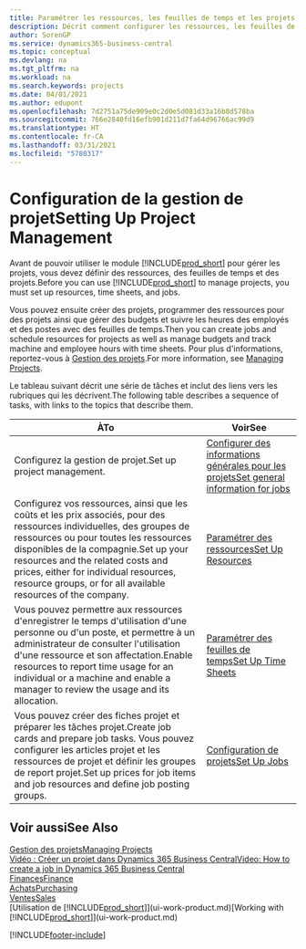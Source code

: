 ```yaml
---
title: Paramétrer les ressources, les feuilles de temps et les projets| Microsoft Docs
description: Décrit comment configurer les ressources, les feuilles de temps et les projets pour la gestion des projets.
author: SorenGP
ms.service: dynamics365-business-central
ms.topic: conceptual
ms.devlang: na
ms.tgt_pltfrm: na
ms.workload: na
ms.search.keywords: projects
ms.date: 04/01/2021
ms.author: edupont
ms.openlocfilehash: 7d2751a75de909e0c2d0e5d081d33a16b8d578ba
ms.sourcegitcommit: 766e2840fd16efb901d211d7fa64d96766ac99d9
ms.translationtype: HT
ms.contentlocale: fr-CA
ms.lasthandoff: 03/31/2021
ms.locfileid: "5780317"
---
```

# <a name="setting-up-project-management"></a><span data-ttu-id="72021-103">Configuration de la gestion de projet</span><span class="sxs-lookup"><span data-stu-id="72021-103">Setting Up Project Management</span></span>
<span data-ttu-id="72021-104">Avant de pouvoir utiliser le module [!INCLUDE[prod_short](includes/prod_short.md)] pour gérer les projets, vous devez définir des ressources, des feuilles de temps et des projets.</span><span class="sxs-lookup"><span data-stu-id="72021-104">Before you can use [!INCLUDE[prod_short](includes/prod_short.md)] to manage projects, you must set up resources, time sheets, and jobs.</span></span>

<span data-ttu-id="72021-105">Vous pouvez ensuite créer des projets, programmer des ressources pour des projets ainsi que gérer des budgets et suivre les heures des employés et des postes avec des feuilles de temps.</span><span class="sxs-lookup"><span data-stu-id="72021-105">Then you can create jobs and schedule resources for projects as well as manage budgets and track machine and employee hours with time sheets.</span></span> <span data-ttu-id="72021-106">Pour plus d'informations, reportez-vous à [Gestion des projets](projects-manage-projects.md).</span><span class="sxs-lookup"><span data-stu-id="72021-106">For more information, see [Managing Projects](projects-manage-projects.md).</span></span>  

<span data-ttu-id="72021-107">Le tableau suivant décrit une série de tâches et inclut des liens vers les rubriques qui les décrivent.</span><span class="sxs-lookup"><span data-stu-id="72021-107">The following table describes a sequence of tasks, with links to the topics that describe them.</span></span>

| <span data-ttu-id="72021-108">À</span><span class="sxs-lookup"><span data-stu-id="72021-108">To</span></span> | <span data-ttu-id="72021-109">Voir</span><span class="sxs-lookup"><span data-stu-id="72021-109">See</span></span> |
| --- | --- |
| <span data-ttu-id="72021-110">Configurez la gestion de projet.</span><span class="sxs-lookup"><span data-stu-id="72021-110">Set up project management.</span></span>|[<span data-ttu-id="72021-111">Configurer des informations générales pour les projets</span><span class="sxs-lookup"><span data-stu-id="72021-111">Set general information for jobs</span></span>](projects-how-setup-jobs.md#to-set-general-information-for-jobs)|
| <span data-ttu-id="72021-112">Configurez vos ressources, ainsi que les coûts et les prix associés, pour des ressources individuelles, des groupes de ressources ou pour toutes les ressources disponibles de la compagnie.</span><span class="sxs-lookup"><span data-stu-id="72021-112">Set up your resources and the related costs and prices, either for individual resources, resource groups, or for all available resources of the company.</span></span> |[<span data-ttu-id="72021-113">Paramétrer des ressources</span><span class="sxs-lookup"><span data-stu-id="72021-113">Set Up Resources</span></span>](projects-how-setup-resources.md) |
| <span data-ttu-id="72021-114">Vous pouvez permettre aux ressources d'enregistrer le temps d'utilisation d'une personne ou d'un poste, et permettre à un administrateur de consulter l'utilisation d'une ressource et son affectation.</span><span class="sxs-lookup"><span data-stu-id="72021-114">Enable resources to report time usage for an individual or a machine and enable a manager to review the usage and its allocation.</span></span> |[<span data-ttu-id="72021-115">Paramétrer des feuilles de temps</span><span class="sxs-lookup"><span data-stu-id="72021-115">Set Up Time Sheets</span></span>](projects-how-setup-time-sheets.md) |
| <span data-ttu-id="72021-116">Vous pouvez créer des fiches projet et préparer les tâches projet.</span><span class="sxs-lookup"><span data-stu-id="72021-116">Create job cards and prepare job tasks.</span></span> <span data-ttu-id="72021-117">Vous pouvez configurer les articles projet et les ressources de projet et définir les groupes de report projet.</span><span class="sxs-lookup"><span data-stu-id="72021-117">Set up prices for job items and job resources and define job posting groups.</span></span> |[<span data-ttu-id="72021-118">Configuration de projets</span><span class="sxs-lookup"><span data-stu-id="72021-118">Set Up Jobs</span></span>](projects-how-setup-jobs.md) |

## <a name="see-also"></a><span data-ttu-id="72021-119">Voir aussi</span><span class="sxs-lookup"><span data-stu-id="72021-119">See Also</span></span>

[<span data-ttu-id="72021-120">Gestion des projets</span><span class="sxs-lookup"><span data-stu-id="72021-120">Managing Projects</span></span>](projects-manage-projects.md)  
[<span data-ttu-id="72021-121">Vidéo : Créer un projet dans Dynamics 365 Business Central</span><span class="sxs-lookup"><span data-stu-id="72021-121">Video: How to create a job in Dynamics 365 Business Central</span></span>](https://www.youtube.com/watch?v=VqaPWr7BWmw)  
[<span data-ttu-id="72021-122">Finances</span><span class="sxs-lookup"><span data-stu-id="72021-122">Finance</span></span>](finance.md)  
[<span data-ttu-id="72021-123">Achats</span><span class="sxs-lookup"><span data-stu-id="72021-123">Purchasing</span></span>](purchasing-manage-purchasing.md)  
[<span data-ttu-id="72021-124">Ventes</span><span class="sxs-lookup"><span data-stu-id="72021-124">Sales</span></span>](sales-manage-sales.md)  
<span data-ttu-id="72021-125">[Utilisation de [!INCLUDE[prod_short](includes/prod_short.md)]](ui-work-product.md)</span><span class="sxs-lookup"><span data-stu-id="72021-125">[Working with [!INCLUDE[prod_short](includes/prod_short.md)]](ui-work-product.md)</span></span>  


[!INCLUDE[footer-include](includes/footer-banner.md)]